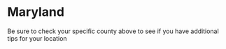 # Maryland
Be sure to check your specific county above to see if you have additional tips for your location